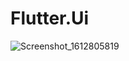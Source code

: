 # Flutter.Ui



![Screenshot_1612805819](https://user-images.githubusercontent.com/8828561/107260385-1108df00-6a64-11eb-962d-251f882a9575.png)
